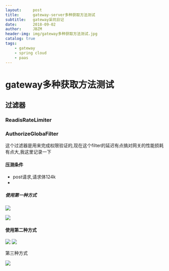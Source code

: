 ```yaml
---
layout:     post
title:      gateway-server多种获取方法测试
subtitle:   gateway采坑日记
date:       2018-09-02
author:     JBZM
header-img: img/gateway多种获取方法测试.jpg
catalog: true
tags:							
    - gateway
    - spring cloud
    - paas
---
```


# gateway多种获取方法测试

## 过滤器

### ReadisRateLimiter

### AuthorizeGlobaFilter

这个过滤器是用来完成权限验证的,现在这个filter的延迟有点搞对网关的性能损耗有点大,我这里记录一下

#### 压测条件

- post请求,请求体124k
- 

##### 使用第一种方式

![](https://tva1.sinaimg.cn/large/006y8mN6ly1g6oms25isij313k0u04cr.jpg)

![](https://tva1.sinaimg.cn/large/006y8mN6ly1g6ondwdb2yj314j02lq37.jpg)
#### 使用第二种方式

![](https://tva1.sinaimg.cn/large/006y8mN6ly1g6omw8h9nlj31820s4495.jpg)
![](https://tva1.sinaimg.cn/large/006y8mN6ly1g6onf71253j314i02it8z.jpg)

第三种方式

![](https://tva1.sinaimg.cn/large/006y8mN6ly1g6oo0eoi08j314b01z0sz.jpg)